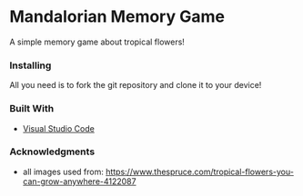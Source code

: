 # Mandalorian Memory Game

A simple memory game about tropical flowers!

### Installing

All you need is to fork the git repository and clone it to your device!


### Built With

* [Visual Studio Code](https://code.visualstudio.com/)


### Acknowledgments

* all images used from: https://www.thespruce.com/tropical-flowers-you-can-grow-anywhere-4122087


